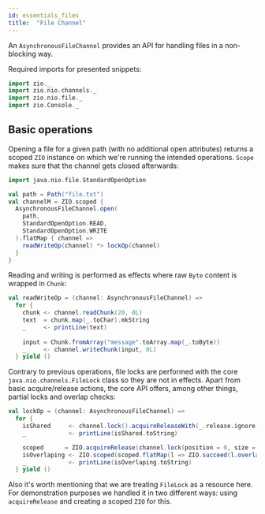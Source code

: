```yaml
---
id: essentials_files
title:  "File Channel"
---
```


An `AsynchronousFileChannel` provides an API for handling files in a non-blocking way.

Required imports for presented snippets:

```scala mdoc:silent
import zio._
import zio.nio.channels._
import zio.nio.file._
import zio.Console._
```

## Basic operations 

Opening a file for a given path (with no additional open attributes) returns a scoped `ZIO` instance on which we're running the intended operations. `Scope` makes sure that the channel gets closed afterwards:

```scala mdoc:silent
import java.nio.file.StandardOpenOption

val path = Path("file.txt")
val channelM = ZIO.scoped {
  AsynchronousFileChannel.open(
    path, 
    StandardOpenOption.READ,
    StandardOpenOption.WRITE
  ).flatMap { channel =>
    readWriteOp(channel) *> lockOp(channel)
  }
}
```

Reading and writing is performed as effects where raw `Byte` content is wrapped in `Chunk`:

```scala mdoc:silent
val readWriteOp = (channel: AsynchronousFileChannel) =>
  for {
    chunk <- channel.readChunk(20, 0L)
    text  = chunk.map(_.toChar).mkString
    _     <- printLine(text)
  
    input = Chunk.fromArray("message".toArray.map(_.toByte))
    _     <- channel.writeChunk(input, 0L)
  } yield ()
```

Contrary to previous operations, file locks are performed with the core `java.nio.channels.FileLock` class so
they are not in effects. Apart from basic acquire/release actions, the core API offers, among other things, partial locks and overlap checks:

```scala mdoc:silent
val lockOp = (channel: AsynchronousFileChannel) =>
  for {
    isShared     <- channel.lock().acquireReleaseWith(_.release.ignore)(l => ZIO.succeed(l.isShared))
    _            <- printLine(isShared.toString)                                      // false

    scoped      = ZIO.acquireRelease(channel.lock(position = 0, size = 10, shared = false))(_.release.ignore)
    isOverlaping <- ZIO.scoped(scoped.flatMap(l => ZIO.succeed(l.overlaps(5, 20))))
    _            <- printLine(isOverlaping.toString)                                  // true
  } yield ()
```

Also it's worth mentioning that we are treating `FileLock` as a resource here. 
For demonstration purposes we handled it in two different ways: using `acquireRelease` and creating a scoped `ZIO` for this.

